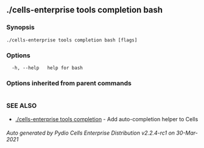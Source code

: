 ## ./cells-enterprise tools completion bash



### Synopsis



```
./cells-enterprise tools completion bash [flags]
```

### Options

```
  -h, --help   help for bash
```

### Options inherited from parent commands

```
```

### SEE ALSO

* [./cells-enterprise tools completion](./cells-enterprise-tools-completion)	 - Add auto-completion helper to Cells

###### Auto generated by Pydio Cells Enterprise Distribution v2.2.4-rc1 on 30-Mar-2021
